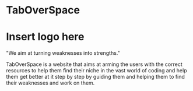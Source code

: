 # TabOverSpace
# Insert logo here
"We aim at turning weaknesses into strengths."

TabOverSpace is a website that aims at arming the users with the correct resources to help them find their niche in the vast world of coding and help them get better at it step by step by guiding them and helping them to find their weaknesses and work on them.
